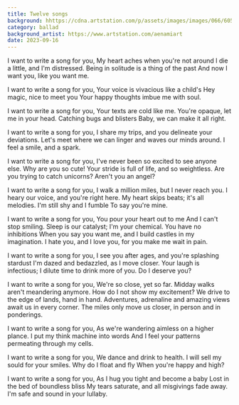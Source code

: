 ```yaml
---
title: Twelve songs
background: hhttps://cdna.artstation.com/p/assets/images/images/066/605/774/large/alena-aenami-portal-1k.jpg
category: ballad
background_artist: https://www.artstation.com/aenamiart
date: 2023-09-16
---
```


I want to write a song for you,
My heart aches when you're not around
I die a little, and I'm distressed.
Being in solitude is a thing of the past
And now I want you, like you want me.

I want to write a song for you,
Your voice is vivacious like a child's
Hey magic, nice to meet you
Your happy thoughts imbue me with soul.

I want to write a song for you,
Your texts are cold like me.
You're opaque, let me in your head.
Catching bugs and blisters
Baby, we can make it all right.

I want to write a song for you,
I share my trips, and you delineate your deviations.
Let's meet where we can linger and waves our minds around.
I feel a smile, and a spark.

I want to write a song for you,
I've never been so excited to see anyone else.
Why are you so cute!
Your stride is full of life, and so weightless.
Are you trying to catch unicorns?
Aren't you an angel?

I want to write a song for you,
I walk a million miles, but I never reach you.
I heary our voice, and you're right here.
My heart skips beats; it's all melodies.
I'm still shy and I fumble
To say you're mine.

I want to write a song for you,
You pour your heart out to me
And I can't stop smiling.
Sleep is our catalyst; I'm your chemical.
You have no inhibitions
When you say you want me, and I build castles in my imagination.
I hate you, and I love you, for you make me wait in pain.

I want to write a song for you,
I see you after ages, and you're splashing stardust
I'm dazed and bedazzled, as I move closer.
Your laugh is infectious; I dilute time to drink more of you.
Do I deserve you?

I want to write a song for you,
We're so close, yet so far.
Midday walks aren't meandering anymore.
How do I not show my excitement?
We drive to the edge of lands, hand in hand.
Adventures, adrenaline and amazing views await us in every corner.
The miles only move us closer, in person and in ponderings.

I want to write a song for you,
As we're wandering aimless on a higher plance.
I put my think machine into words
And I feel your patterns permeating through my cells.

I want to write a song for you,
We dance and drink to health.
I will sell my sould for your smiles.
Why do I float and fly
When you're happy and high?

I want to write a song for you,
As I hug you tight and become a baby
Lost in the bed of boundless bliss
My tears saturate, and all misgivings fade away.
I'm safe and sound in your lullaby.
